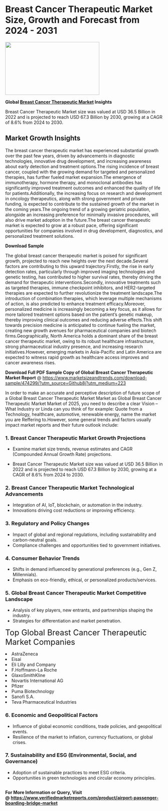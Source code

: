 <H1>Breast Cancer Therapeutic Market Size, Growth and Forecast from 2024 - 2031</H1><img class="aligncenter size-medium wp-image-584254" src="https://thirdeyenews.in/wp-content/uploads/2024/09/Global-Market-Research-300x168.jpeg" alt="" width="300" height="168" /><p><strong>Global&nbsp;<a href="https://www.marketsizeandtrends.com/download-sample/474299/?utm_source=Github8j?utm_medium=223">Breast Cancer Therapeutic Market</a> Insights</strong></p><p>Breast Cancer Therapeutic Market size was valued at USD 36.5 Billion in 2022 and is projected to reach USD 67.3 Billion by 2030, growing at a CAGR of 8.6% from 2024 to 2030.</p><p><h2>Market Growth Insights</h2> <p>The breast cancer therapeutic market has experienced substantial growth over the past few years, driven by advancements in diagnostic technologies, innovative drug development, and increasing awareness about early detection and treatment options.The rising incidence of breast cancer, coupled with the growing demand for targeted and personalized therapies, has further fueled market expansion.The emergence of immunotherapy, hormone therapy, and monoclonal antibodies has significantly improved treatment outcomes and enhanced the quality of life for patients.Additionally, the increasing focus on research and development in oncology therapeutics, along with strong government and private funding, is expected to contribute to the sustained growth of the market in the coming years.The ongoing trend of a growing geriatric population, alongside an increasing preference for minimally invasive procedures, will also drive market adoption in the future.The breast cancer therapeutic market is expected to grow at a robust pace, offering significant opportunities for companies involved in drug development, diagnostics, and personalized treatment solutions.</p> <p><strong>Download Sample</strong></p> <p>The global breast cancer therapeutic market is poised for significant growth, projected to reach new heights over the next decade.Several factors are contributing to this upward trajectory.Firstly, the rise in early detection rates, particularly through improved imaging technologies and genetic testing, has contributed to higher survival rates, thereby driving the demand for therapeutic interventions.Secondly, innovative treatments such as targeted therapies, immune checkpoint inhibitors, and HER2-targeted therapies are expected to further revolutionize the treatment landscape.The introduction of combination therapies, which leverage multiple mechanisms of action, is also predicted to enhance treatment efficacy.Moreover, personalized medicine is increasingly becoming a key focus, as it allows for more tailored treatment options based on the patient’s genetic makeup, thereby improving clinical outcomes and reducing adverse effects.This shift towards precision medicine is anticipated to continue fueling the market, creating new growth avenues for pharmaceutical companies and biotech firms.Geographically, North America holds a dominant share of the breast cancer therapeutic market, owing to its robust healthcare infrastructure, strong pharmaceutical industry presence, and increasing research initiatives.However, emerging markets in Asia-Pacific and Latin America are expected to witness rapid growth as healthcare access improves and cancer awareness rises.</p> <p><span class=""><strong>Download Full PDF Sample Copy of Global Breast Cancer Therapeutic Market Report</strong> @ <a href="https://www.marketsizeandtrends.com/download-sample/474299/?utm_source=Github8j?utm_medium=223" target="_blank">https://www.marketsizeandtrends.com/download-sample/474299/?utm_source=Github8j?utm_medium=223</a></span></p><p>In order to make an accurate and perceptive description of future scope of a Global&nbsp;Breast Cancer Therapeutic Market Market as Global&nbsp;Breast Cancer Therapeutic Market Market of 2025, you need to describe a clear Vision &ndash; What Industry or Linda can you think of for example: Quote from a Technology, healthcare, automotive, renewable energy, name the market you are Reffering to.However, some general trends and factors usually impact market reports and their future outlook include:</p><h3>1.&nbsp;<strong>Breast Cancer Therapeutic Market Growth Projections</strong></h3><ul><li>Examine market size trends, revenue estimates and CAGR (Compounded Annual Growth Rate) projections.</li><li><p>Breast Cancer Therapeutic Market size was valued at USD 36.5 Billion in 2022 and is projected to reach USD 67.3 Billion by 2030, growing at a CAGR of 8.6% from 2024 to 2030.</p></li></ul><h3>2.&nbsp;<strong>Breast Cancer Therapeutic Market Technological Advancements</strong></h3><ul><li>Integration of AI, IoT, blockchain, or automation in the industry.</li><li>Innovations driving cost reductions or improving efficiency.</li></ul><h3>3.&nbsp;<strong>Regulatory and Policy Changes</strong></h3><ul><li>Impact of global and regional regulations, including sustainability and carbon-neutral goals.</li><li>Compliance challenges and opportunities tied to government initiatives.</li></ul><h3>4.&nbsp;<strong>Consumer Behavior Trends</strong></h3><ul><li>Shifts in demand influenced by generational preferences (e.g., Gen Z, Millennials).</li><li>Emphasis on eco-friendly, ethical, or personalized products/services.</li></ul><h3>5.&nbsp;<strong>Global Breast Cancer Therapeutic Market Competitive Landscape</strong></h3><ul><li>Analysis of key players, new entrants, and partnerships shaping the industry.</li><li>Strategies for differentiation and market penetration.</li></ul><p data-pm-slice="1 1 []"><span style="color: inherit; font-family: inherit; font-size: 25px;">Top Global Breast Cancer Therapeutic Market Companies</span></p><div class="" data-test-id=""><p><li>AstraZeneca</li><li> Eisai</li><li> Eli Lilly and Company</li><li> F.Hoffmann-La Roche</li><li> GlaxoSmithKline</li><li> Novartis International AG</li><li> Pfizer</li><li> Puma Biotechnology</li><li> Sanofi S.A.</li><li> Teva Pharmaceutical Industries</li></p></div><h3>6.&nbsp;<strong>Economic and Geopolitical Factors</strong></h3><ul><li>Influence of global economic conditions, trade policies, and geopolitical events.</li><li>Resilience of the market to inflation, currency fluctuations, or global crises.</li></ul><h3>7.&nbsp;<strong>Sustainability and ESG (Environmental, Social, and Governance)</strong></h3><ul><li>Adoption of sustainable practices to meet ESG criteria.</li><li>Opportunities in green technologies and circular economy principles.</li></ul><h2><strong style="font-size: 14px;">For More Information or Query, Visit @&nbsp;</strong><a style="background-color: #ffffff; font-size: 14px;" href="https://www.marketsizeandtrends.com/report/breast-cancer-therapeutic-market/" target="_blank">https://www.verifiedmarketreports.com/product/airport-passenger-boarding-bridge-market</a></h2>